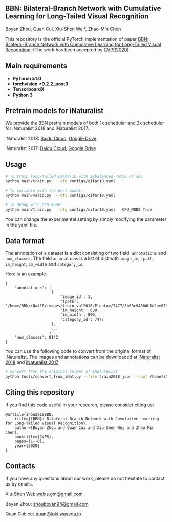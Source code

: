 ## BBN: Bilateral-Branch Network with Cumulative Learning for Long-Tailed Visual Recognition
Boyan Zhou, Quan Cui, Xiu-Shen Wei*, Zhao-Min Chen

This repository is the official PyTorch implementation of paper [BBN: Bilateral-Branch Network with Cumulative Learning for Long-Tailed Visual Recognition](https://arxiv.org/abs/1912.02413). (The work has been accepted by [CVPR2020](http://cvpr2020.thecvf.com/))

## Main requirements

  * **PyTorch ≥1.0**
  * **torchvision ≥0.2.2_post3**
  * **TensorboardX**
  * **Python 3**

## Pretrain models for iNaturalist

We provide the BBN pretrain models of both 1x scheduler and 2x scheduler for iNaturalist 2018 and iNaturalist 2017.

iNaturalist 2018: [Baidu Cloud](https://pan.baidu.com/s/1olDppTptZ5HYWsgQsMCPLQ), [Google Drive](https://drive.google.com/open?id=1B9ZEfMHqE-KQRKX6nQLQRm8ErFrnHaoE)

iNaturalist 2017: [Baidu Cloud](https://pan.baidu.com/s/1soxsHKKblhapew_wuEdKPQ), [Google Drive](https://drive.google.com/open?id=1yHme1iFQy-Lz_11yZJPlNd9bO_YPKlEU)

## Usage
```bash
# To train long-tailed CIFAR-10 with imbalanced ratio of 50:
python main/train.py  --cfg configs/cifar10.yaml     

# To validate with the best model:
python main/valid.py  --cfg configs/cifar10.yaml

# To debug with CPU mode:
python main/train.py  --cfg configs/cifar10.yaml   CPU_MODE True
```

You can change the experimental setting by simply modifying the parameter in the yaml file.

## Data format

The annotation of a dataset is a dict consisting of two field: `annotations` and `num_classes`.
The field `annotations` is a list of dict with
`image_id`, `fpath`, `im_height`, `im_width` and `category_id`.

Here is an example.
```
{
    'annotations': [
                    {
                        'image_id': 1,
                        'fpath': '/home/BBN/iNat18/images/train_val2018/Plantae/7477/3b60c9486db1d2ee875f11a669fbde4a.jpg',
                        'im_height': 600,
                        'im_width': 800,
                        'category_id': 7477
                    },
                    ...
                   ]
    'num_classes': 8142
}
```
You can use the following code to convert from the original format of iNaturalist. 
The images and annotations can be downloaded at [iNaturalist 2018](https://github.com/visipedia/inat_comp/blob/master/2018/README.md) and [iNaturalist 2017](https://github.com/visipedia/inat_comp/blob/master/2017/README.md)

```bash
# Convert from the original format of iNaturalist
python tools/convert_from_iNat.py --file train2018.json --root /home/iNat18/images --sp /home/BBN/jsons
```


## Citing this repository
If you find this code useful in your research, please consider citing us:
```
@article{zhou2019BBN,
	title={{BBN}: Bilateral-Branch Network with Cumulative Learning for Long-Tailed Visual Recognition},
	author={Boyan Zhou and Quan Cui and Xiu-Shen Wei and Zhao-Min Chen},
	booktitle={CVPR},
	pages={1--8},
	year={2020}
}
```

## Contacts
If you have any questions about our work, please do not hesitate to contact us by emails.

Xiu-Shen Wei: weixs.gm@gmail.com

Boyan Zhou: zhouboyan94@gmail.com

Quan Cui: cui-quan@toki.waseda.jp
